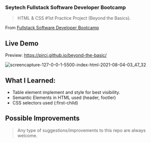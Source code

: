 ### Seytech Fullstack Software Developer Bootcamp

> HTML & CSS #1st Practice Project (Beyond the Basics).

From [Fullstack Software Developer Bootcamp](https://www.seytech.co/)

## Live Demo

Preview: https://pirci.github.io/beyond-the-basic/

![screencapture-127-0-0-1-5500-index-html-2021-08-04-03_47_32](https://user-images.githubusercontent.com/43238947/128108930-1d6a7324-6da4-4a22-b0cb-7987be050a0f.png)

## What I Learned:

- Table element implement and style for best visibility.
- Semantic Elements in HTML used (header, footler)
- CSS selectors used (:first-child)

## Possible Improvements

> Any type of suggestions/improvements to this repo are always welcome.
